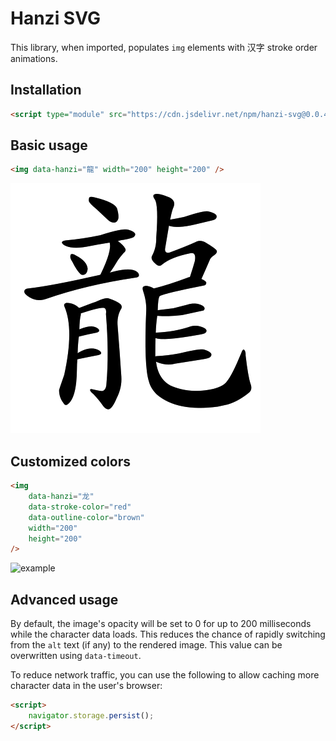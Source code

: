 # Hanzi SVG

This library, when imported, populates `img` elements with 汉字 stroke order animations.

## Installation

```html
<script type="module" src="https://cdn.jsdelivr.net/npm/hanzi-svg@0.0.4" />
```

## Basic usage

```html
<img data-hanzi="龍" width="200" height="200" />
```

![example](img/龍.svg)

## Customized colors

```html
<img
    data-hanzi="龙"
    data-stroke-color="red"
    data-outline-color="brown"
    width="200"
    height="200"
/>
```

![example](img/龙.svg)

## Advanced usage

By default, the image's opacity will be set to 0 for up to 200 milliseconds while the character data loads. This reduces the chance of rapidly switching from the `alt` text (if any) to the rendered image. This value can be overwritten using `data-timeout`.

To reduce network traffic, you can use the following to allow caching more character data in the user's browser:
```html
<script>
    navigator.storage.persist();
</script>
```